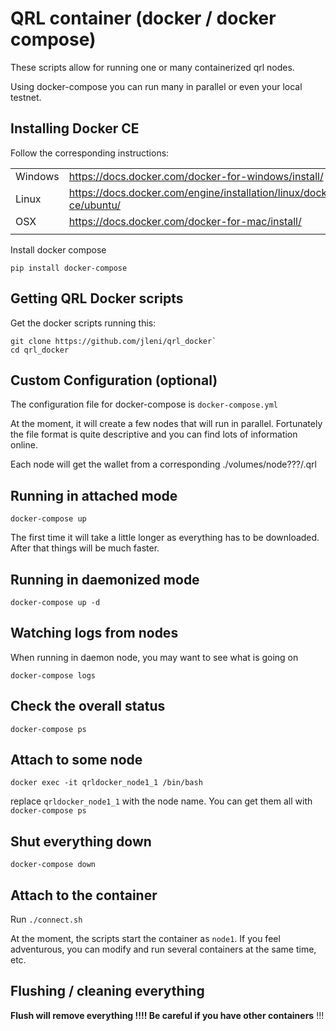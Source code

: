 # QRL container (docker / docker compose)

These scripts allow for running one or many containerized qrl nodes.

Using docker-compose you can run many in parallel or even your local testnet.

## Installing Docker CE

Follow the corresponding instructions:

|   |   |
|---|---|
|Windows | https://docs.docker.com/docker-for-windows/install/   |
|Linux   | https://docs.docker.com/engine/installation/linux/docker-ce/ubuntu/ |
|OSX     | https://docs.docker.com/docker-for-mac/install/ | 
|||

Install docker compose

`pip install docker-compose`

## Getting QRL Docker scripts

Get the docker scripts running this:

```
git clone https://github.com/jleni/qrl_docker`
cd qrl_docker
```

## Custom Configuration (optional)

The configuration file for docker-compose is `docker-compose.yml`

At the moment, it will create a few nodes that will run in parallel. Fortunately the file format is quite descriptive and you can find lots of information online.

Each node will get the wallet from a corresponding ./volumes/node???/.qrl

## Running in attached mode

```
docker-compose up
```

The first time it will take a little longer as everything has to be downloaded. After that things will be much faster.

## Running in daemonized mode

```
docker-compose up -d
```

## Watching logs from nodes

When running in daemon node, you may want to see what is going on

```
docker-compose logs
```

## Check the overall status

```
docker-compose ps
```

## Attach to some node

```
docker exec -it qrldocker_node1_1 /bin/bash
```

replace `qrldocker_node1_1` with the node name. You can get them all with `docker-compose ps`

## Shut everything down

```
docker-compose down
```

## Attach to the container

Run `./connect.sh`

At the moment, the scripts start the container as `node1`. If you feel adventurous, you can modify and run several containers at the same time, etc.

## Flushing / cleaning everything

**Flush will remove everything !!!! Be careful if you have other containers** !!!

